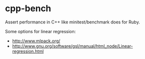 cpp-bench
=========

Assert performance in C++ like minitest/benchmark does for Ruby.

Some options for linear regression:
- http://www.mlpack.org/
- http://www.gnu.org/software/gsl/manual/html_node/Linear-regression.html
